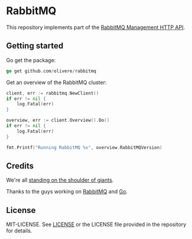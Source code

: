 # RabbitMQ

This repository implements part of the
[RabbitMQ Management HTTP API](https://cdn.rawgit.com/rabbitmq/rabbitmq-management/rabbitmq_v3_5_3/priv/www/api/index.html).

## Getting started

Go get the package:

```go
go get github.com/olivere/rabbitmq
```

Get an overview of the RabbitMQ cluster:

```go
client, err := rabbitmq.NewClient()
if err != nil {
	log.Fatal(err)
}

overview, err := client.Overview().Do()
if err != nil {
	log.Fatal(err)
}

fmt.Printf("Running RabbitMQ %s", overview.RabbitMQVersion)
```

## Credits

We're all [standing on the shoulder of giants](https://en.wikipedia.org/wiki/Standing_on_the_shoulders_of_giants).

Thanks to the guys working on [RabbitMQ](https://www.rabbitmq.com)
and [Go](https://golang.org).

## License

MIT-LICENSE. See [LICENSE](http://olivere.mit-license.org/)
or the LICENSE file provided in the repository for details.
